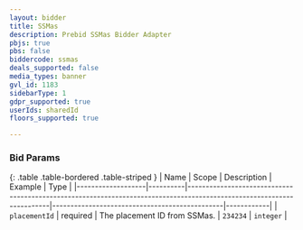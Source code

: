 ```yaml
---
layout: bidder
title: SSMas
description: Prebid SSMas Bidder Adapter
pbjs: true
pbs: false
biddercode: ssmas
deals_supported: false
media_types: banner
gvl_id: 1183
sidebarType: 1
gdpr_supported: true
userIds: sharedId
floors_supported: true

---
```



### Bid Params

{: .table .table-bordered .table-striped }
| Name              | Scope    | Description                                                                                                          | Example                                       | Type       |
|-------------------|----------|----------------------------------------------------------------------------------------------------------------------|-----------------------------------------------|------------|
| `placementId`     | required | The placement ID from SSMas.                                                                                        | `234234`                                      | `integer`  |
